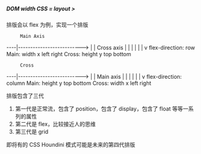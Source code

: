 ##### DOM width CSS = layout >

排版会以 flex 为例，实现一个排版

         Main Axis
----|-------------------------->
    |
    |
Cross axis
    |
    |
    |
    |
    |
    |
    v
    flex-direction: row
    Main: width x left right
    Cross: height y top
    bottom



         Cross
----|-------------------------->
    |
    |
Main axis
    |
    |
    |
    |
    |
    |
    v
    flex-direction: column
    Main: height y top
    bottom
    Cross: width x left right

排版包含了三代
1. 第一代是正常流，包含了 position，包含了 display，包含了 float 等等一系列的属性
2. 第二代是 flex，比较接近人的思维
3. 第三代是 grid

即将有的 CSS Houndini 模式可能是未来的第四代排版
